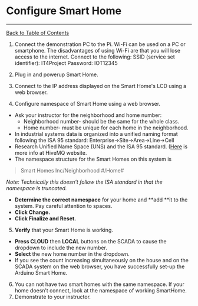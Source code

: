 # Configure Smart Home
---
[Back to Table of Contents](README.md)
1. Connect the demonstration PC to the Pi. Wi-Fi can be used on a PC or smartphone. The disadvantages of using Wi-Fi are that you will lose access to the internet. Connect to the following:
SSID (service set identifier): IT4Project
Password: IOT12345
2. Plug in and powerup Smart Home.
3. Connect to the IP address displayed on the Smart Home's LCD using a web browser.

4. Configure namespace of Smart Home using a web browser.
	
  -  Ask your instructor for the neighborhood and home number:
      -  Neighborhood number- should be the same for the whole class.
      -  Home number- must be unique for each home in the neighborhood.
  -  In industrial systems data is organized into a unified naming format following the ISA 95 standard:
    		Enterprise→Site→Area→Line→Cell  
  -  Research Unified Name Space (UNS) and the ISA 95 standard.  ([Here](https://www.hivemq.com/resources/smart-manufacturing-using-isa95-mqtt-sparkplug-and-uns/) is more info at HiveMQ website.
  -  The namespace structure for the Smart Homes on this system is
> Smart Homes Inc/Neighborhood #/Home#

*Note: Technically this doesn’t follow the ISA standard in that the namespace is truncated.*

  -  **Determine the correct namespace** for your home and **add **it to the system.  Pay careful attention to spaces.  
  -  **Click Change.**
  -  **Click Finalize and Reset.**
5. **Verify** that your Smart Home is working. 
  -  **Press CLOUD** then **LOCAL** buttons on the SCADA to cause the dropdown to include the new number.
  -  **Select** the new home number in the dropdown.
  -  If you see the count increasing simultaneously on the house and on the SCADA system on the web browser, you have successfully set-up the Arduino Smart Home.
6. You can not have two smart homes with the same namespace.  If your home doesn’t connect, look at the namespace of working SmartHome. 
7. Demonstrate to your instructor.
